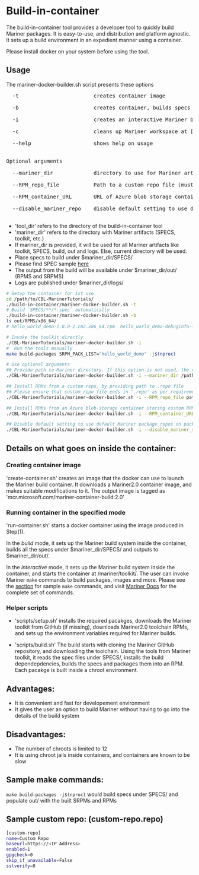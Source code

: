 # Build-in-container
The build-in-container tool provides a developer tool to quickly build Mariner packages. It is easy-to-use, and distribution and platform agnostic. It sets up a build environment in an expedient manner using a container.

Please install docker on your system before using the tool.

## Usage
The mariner-docker-builder.sh script presents these options <br />
<pre>
  -t                        creates container image <br />
  -b                        creates container, builds specs under [mariner_dir]/SPECS/, & places output under [mariner_dir]/out/ <br />
  -i                        creates an interactive Mariner build container <br />
  -c                        cleans up Mariner workspace at [mariner_dir], container images and instances <br />
  --help                    shows help on usage <br />

Optional arguments <br />
  --mariner_dir             directory to use for Mariner artifacts (SPECS, toolkit, ..). Default is the current directory <br />
  --RPM_repo_file           Path to a custom repo file (must end in .repo). Please see [here](./README.md#sample-custom-repo) for sample custom repo file  <br />
  --RPM_container_URL       URL of Azure blob storage container to install RPMs from. Provide multiple URLs with comma (,) as delimiter <br />
  --disable_mariner_repo    disable default setting to use default Mariner package repos on packages.microsoft.com <br />
</pre>

- 'tool_dir' refers to the directory of the build-in-container tool <br/>
- 'mariner_dir' refers to the directory with Mariner artifacts (SPECS, toolkit, etc.) <br/>
- If mariner_dir is provided, it will be used for all Mariner artifacts like toolkit, SPECS, build, out and logs. Else, current directory will be used. <br />
- Place specs to build under $mariner_dir/SPECS/ <br />
- Please find SPEC sample [here](./../SPECS/hello_world_demo/) <br />
- The output from the build will be available under $mariner_dir/out/ (RPMS and SRPMS) <br />
- Logs are published under $mariner_dir/logs/ <br />

``` bash
# Setup the container for 1st use
cd /path/to/CBL-MarinerTutorials/
./build-in-container/mariner-docker-builder.sh -t
# Build `SPECS/**/*.spec` automatically
./build-in-container/mariner-docker-builder.sh -b
ls out/RPMS/x86_64/
# hello_world_demo-1.0.0-2.cm2.x86_64.rpm  hello_world_demo-debuginfo-1.0.0-2.cm2.x86_64.rpm

# Invoke the toolkit directly
./CBL-MarinerTutorials/mariner-docker-builder.sh -i
#  Run the tools manually
make build-packages SRPM_PACK_LIST="hello_world_demo" -j$(nproc)

# Use optional arguments
## Provide path to Mariner directory. If this option is not used, the current directory is treated as Mariner directory
./CBL-MarinerTutorials/mariner-docker-builder.sh -i --mariner_dir /path/to/CBL-Mariner/

## Install RPMs from a custom repo, by providing path to .repo file
## Please ensure that custom repo file ends in '.repo' as per requirements of rpm/yum/tdnf/dnf
./CBL-MarinerTutorials/mariner-docker-builder.sh -i --RPM_repo_file path/to/custom-repo-file.repo[,path/to/another-custom-repo-file.repo]

## Install RPMs from an Azure blob-storage container storing custom RPMs, by providing URL of the container. Provide multiple URLs with comma (,) as delimiter
./CBL-MarinerTutorials/mariner-docker-builder.sh -i --RPM_container_URL https://az-storage-account.blob.core.windows.net/az-container/[,https://az-storage-account.blob.core.windows.net/another-az-container/]

## Disable default setting to use default Mariner package repos on packages.microsoft.com
./CBL-MarinerTutorials/mariner-docker-builder.sh -i --disable_mariner_repo

```

## Details on what goes on inside the container:
### Creating container image
'create-container.sh' creates an image that the docker can use to launch the Mariner build container. It downloads a Mariner2.0 container image, and makes suitable modifications to it. The output image is tagged as 'mcr.microsoft.com/mariner-container-build:2.0'

### Running container in the specified mode
'run-container.sh' starts a docker container using the image produced in Step(1).

In the _build_ mode, it sets up the Mariner build system inside the container, builds all the specs under $mariner_dir/SPECS/ and outputs to $mariner_dir/out/.

In the _interactive_ mode, it sets up the Mariner build system inside the container, and starts the container at /mariner/toolkit/. The user can invoke Mariner `make` commands to build packages, images and more. Please see the [section](README.md#sample-make-commands) for sample `make` commands, and visit [Mariner Docs](https://github.com/microsoft/CBL-Mariner/blob/2.0/toolkit/docs/building/building.md) for the complete set of commands.

### Helper scripts

- 'scripts/setup.sh' installs the required pacakges, downloads the Mariner toolkit from GitHub (if missing), downloads Mariner2.0 toolchain RPMs, and sets up the environment variables required for Mariner builds.

- 'scripts/build.sh' The build starts with cloning the Mariner GitHub repository, and downloading the toolchain. Using the tools from Mariner toolkit, it reads the spec files under SPECS/, installs the build dependepdencies, builds the specs and packages them into an RPM. Each pacakge is built inside a chroot environment.

## Advantages:
- It is convenient and fast for developement environment
- It gives the user an option to build Mariner without having to go into the details of the build system

## Disadvantages:
- The number of chroots is limited to 12
- It is using chroot jails inside containers, and containers are known to be slow

## Sample make commands:
`make build-packages -j$(nproc)` would build specs under SPECS/ and populate out/ with the built SRPMs and RPMs

## Sample custom repo: (custom-repo.repo)
``` bash
[custom-repo]
name=Custom Repo
baseurl=https://<IP Address>
enabled=1
gpgcheck=0
skip_if_unavailable=False
sslverify=0
```

